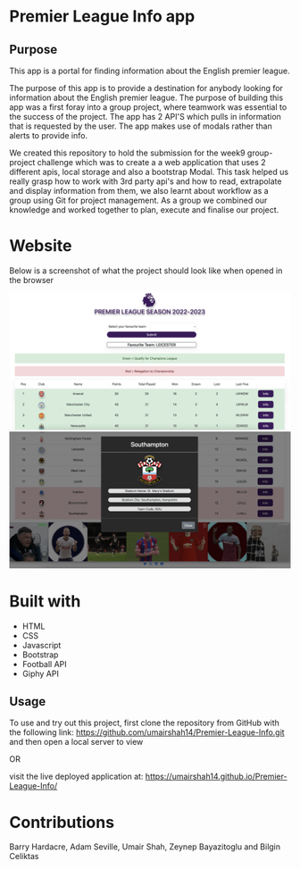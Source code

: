 # Premier League Info app

## Purpose
This app is a portal for finding information about the English premier league.

The purpose of this app is to provide a destination for anybody looking for information about the English premier league.
The purpose of building this app was a first foray into a group project, where teamwork was essential to the success of the project. The app has 2 API'S which pulls in information that is requested by the user. The app makes use of modals rather than alerts to provide info. 


We created this repository to hold the submission for the week9 group-project challenge which was to create a a web application that uses 2 different apis, local storage and also a bootstrap Modal. This task helped us really grasp how to work with 3rd party api's and how to read, extrapolate and display information from them, we also learnt about workflow as a group using Git for project management. As a group we combined our knowledge and worked together to plan, execute and finalise our project. 


# Website
Below is a screenshot of what the project should look like when opened in the browser 

![screenshot of the project](./assets/images/Screenshot%202023-02-07%20at%2018.28.54.png)
![screenshot of the project](./assets/images/Screenshot%202023-02-07%20at%2018.29.06.png)

# Built with
 * HTML
 * CSS
 * Javascript
 * Bootstrap
 * Football API
 * Giphy API


## Usage

To use and try out this project, first clone the repository from GitHub with the following link: https://github.com/umairshah14/Premier-League-Info.git and then open a local server to view

OR

visit the live deployed application at: https://umairshah14.github.io/Premier-League-Info/

# Contributions
Barry Hardacre, Adam Seville, Umair Shah, Zeynep Bayazitoglu and Bilgin Celiktas